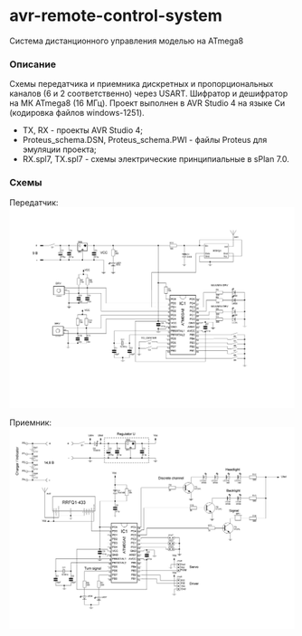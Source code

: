 # avr-remote-control-system
Система дистанционного управления моделью на ATmega8

### Описание

Схемы передатчика и приемника дискретных и пропорциональных каналов (6 и 2 соответственно) через USART. Шифратор и дешифратор на МК ATmega8 (16 МГц). Проект выполнен в AVR Studio 4 на языке Си (кодировка файлов windows-1251).

- TX, RX - проекты AVR Studio 4;
- Proteus_schema.DSN, Proteus_schema.PWI - файлы Proteus для эмуляции проекта;
- RX.spl7, TX.spl7 - схемы электрические принципиальные в sPlan 7.0.

### Схемы

Передатчик:
![](schemes/TX.JPG)

Приемник:
![](schemes/RX.JPG)
